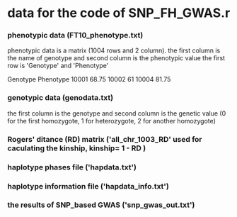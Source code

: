 # data for the code of SNP_FH_GWAS.r

### phenotypic data (FT10_phenotype.txt)

phenotypic data is a matrix (1004 rows and 2 column). 
the first column is the name of genotype and second column is the phenotypic value 
the first row is 'Genotype' and 'Phenotype'

Genotype	Phenotype
10001	68.75
10002	61
10004	81.75

### genotypic data (genodata.txt)
the first column is the genotype and second column is the genetic value (0 for the first homozygote, 1 for heterozygote, 2 for another homozygote)


### Rogers' ditance (RD) matrix ('all_chr_1003_RD' used for caculating the kinship, kinship= 1 - RD ) 



### haplotype phases file ('hapdata.txt')



### haplotype information file ('hapdata_info.txt')



### the results of SNP_based GWAS ('snp_gwas_out.txt')
